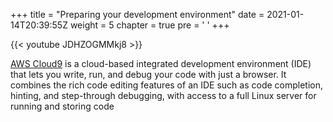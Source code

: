 +++
title = "Preparing your development environment"
date = 2021-01-14T20:39:55Z
weight = 5
chapter = true
pre = '<i class="fa fa-angle-right" aria-hidden="true"></i> '
+++

{{< youtube JDHZOGMMkj8 >}}

[AWS Cloud9](https://aws.amazon.com/cloud9/) is a cloud-based integrated development environment (IDE) that lets you write, run, and debug your code with just a browser. It combines the rich code editing features of an IDE such as code completion, hinting, and step-through debugging, with access to a full Linux server for running and storing code